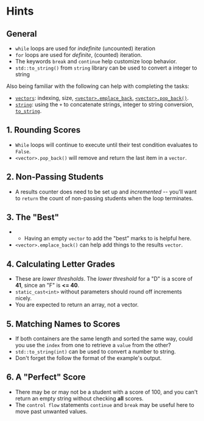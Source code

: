 # Hints

## General

- `while` loops are used for _indefinite_ (uncounted) iteration
- `for` loops are used for _definite_, (counted) iteration.
- The keywords `break` and `continue` help customize loop behavior.
- `std::to_string()` from `string` library can be used to convert a integer to string

Also being familiar with the following can help with completing the tasks:

- [`vectors`][vectors]: indexing, size, [`<vector>.emplace_back`][emplace], [`<vector>.pop_back()`][pop].
- [`string`][string]: using the `+` to concatenate strings, integer to string conversion, [`to_string`][to\_string].

## 1. Rounding Scores

- `While` loops will continue to execute until their test condition evaluates to `False`.
- `<vector>.pop_back()` will remove and return the last item in a `vector`.

## 2. Non-Passing Students

- A results counter does need to be set up and _incremented_ -- you'll want to `return` the count of non-passing students when the loop terminates.

## 3. The "Best"

- - Having an empty `vector` to add the "best" marks to is helpful here.
- `<vector>.emplace_back()` can help add things to the results `vector`.

## 4. Calculating Letter Grades

- These are _lower thresholds_. The _lower threshold_ for a "D" is a score of **41**, since an "F" is **<= 40**.
- `static_cast<int>` without parameters should round off increments nicely.
- You are expected to return an array, not a vector.

## 5. Matching Names to Scores

- If both containers are the same length and sorted the same way, could you use the `index` from one to retrieve a `value` from the other?
- `std::to_string(int)` can be used to convert a number to string.
- Don't forget the follow the format of the example's output.

## 6. A "Perfect" Score

- There may be or may not be a student with a score of 100, and you can't return an empty string without checking **all** scores.
- The `control flow` statements `continue` and `break` may be useful here to move past unwanted values.

[vectors]: https://en.cppreference.com/w/cpp/container/vector
[string]: https://en.cppreference.com/w/cpp/string/basic_string
[to\_string]: https://en.cppreference.com/w/cpp/string/basic_string/to_string
[emplace]: https://en.cppreference.com/w/cpp/container/vector/emplace_back
[pop]: https://en.cppreference.com/w/cpp/container/vector/pop_back

